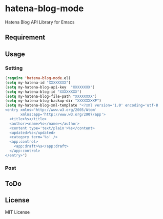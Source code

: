 # hatena-blog-mode
Hatena Blog API Library for Emacs

## Requirement


## Usage
### Setting
```lisp
(require 'hatena-blog-mode.el)
(setq my-hatena-id "XXXXXXXX")
(setq my-hatena-blog-api-key  "XXXXXXXX")
(setq my-hatena-blog-id "XXXXXXXX")
(setq my-hatena-blog-file-path "XXXXXXXX")
(setq my-hatena-blog-backup-dir "XXXXXXXXP")
(setq my-hatena-blog-xml-template "<?xml version='1.0' encoding='utf-8'?>
<entry xmlns='http://www.w3.org/2005/Atom'
       xmlns:app='http://www.w3.org/2007/app'>
  <title>%s</title>
  <author><name>%s</name></author>
  <content type='text/plain'>%s</content>
  <updated>%s</updated>
  <category term='%s' />
  <app:control>
    <app:draft>%s</app:draft>
  </app:control>
</entry>")
```

### Post


## ToDo


## License
MIT License
